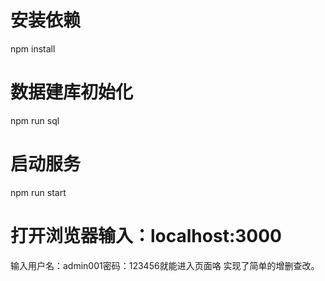 
# 安装依赖
npm install

# 数据建库初始化
npm run sql

# 启动服务
npm run start

# 打开浏览器输入：localhost:3000
输入用户名：admin001密码：123456就能进入页面咯
实现了简单的增删查改。
